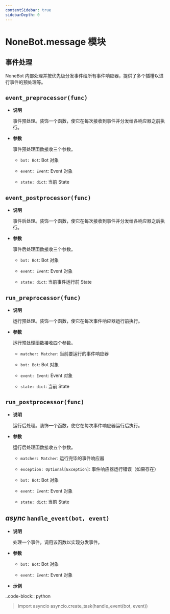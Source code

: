 ```yaml
---
contentSidebar: true
sidebarDepth: 0
---
```


# NoneBot.message 模块

## 事件处理

NoneBot 内部处理并按优先级分发事件给所有事件响应器，提供了多个插槽以进行事件的预处理等。


## `event_preprocessor(func)`


* **说明**

    事件预处理。装饰一个函数，使它在每次接收到事件并分发给各响应器之前执行。



* **参数**

    事件预处理函数接收三个参数。


    * `bot: Bot`: Bot 对象


    * `event: Event`: Event 对象


    * `state: dict`: 当前 State



## `event_postprocessor(func)`


* **说明**

    事件后处理。装饰一个函数，使它在每次接收到事件并分发给各响应器之后执行。



* **参数**

    事件后处理函数接收三个参数。


    * `bot: Bot`: Bot 对象


    * `event: Event`: Event 对象


    * `state: dict`: 当前事件运行前 State



## `run_preprocessor(func)`


* **说明**

    运行预处理。装饰一个函数，使它在每次事件响应器运行前执行。



* **参数**

    运行预处理函数接收四个参数。


    * `matcher: Matcher`: 当前要运行的事件响应器


    * `bot: Bot`: Bot 对象


    * `event: Event`: Event 对象


    * `state: dict`: 当前 State



## `run_postprocessor(func)`


* **说明**

    运行后处理。装饰一个函数，使它在每次事件响应器运行后执行。



* **参数**

    运行后处理函数接收五个参数。


    * `matcher: Matcher`: 运行完毕的事件响应器


    * `exception: Optional[Exception]`: 事件响应器运行错误（如果存在）


    * `bot: Bot`: Bot 对象


    * `event: Event`: Event 对象


    * `state: dict`: 当前 State



## _async_ `handle_event(bot, event)`


* **说明**

    处理一个事件。调用该函数以实现分发事件。



* **参数**

    
    * `bot: Bot`: Bot 对象


    * `event: Event`: Event 对象



* **示例**


..code-block:: python

> import asyncio
> asyncio.create_task(handle_event(bot, event))
